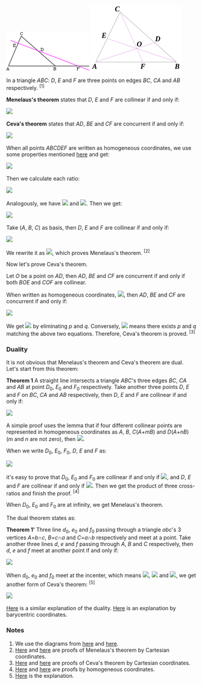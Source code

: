 <img src="diagrams/menelaus.png">

<img src="diagrams/ceva.png">

In a triangle *ABC*: *D*, *E* and *F* are three points on edges *BC*, *CA* and *AB* respectively. <sup>[1]</sup>

**Menelaus's theorem** states that *D*, *E* and *F* are collinear if and only if:

<img src="https://latex.codecogs.com/gif.latex?\frac{\overrightarrow{BD}}{\overrightarrow{CD}}\cdot\frac{\overrightarrow{CE}}{\overrightarrow{AE}}\cdot\frac{\overrightarrow{AF}}{\overrightarrow{BF}}=1">

**Ceva's theorem** states that *AD*, *BE* and *CF* are concurrent if and only if:

<img src="https://latex.codecogs.com/gif.latex?\frac{\overrightarrow{BD}}{\overrightarrow{CD}}\cdot\frac{\overrightarrow{CE}}{\overrightarrow{AE}}\cdot\frac{\overrightarrow{AF}}{\overrightarrow{BF}}=-1">

When all points *ABCDEF* are written as homogeneous coordinates, we use some properties mentioned [here](desargues.md#proof-by-homogeneous-coordinates) and get:

<img src="https://latex.codecogs.com/gif.latex?\begin{cases}D=gB+hC\\E=jC+kA\\F=mA+nB\end{cases}">

Then we calculate each ratio:

<img src="https://latex.codecogs.com/gif.latex?\frac{\overrightarrow{BD}}{\overrightarrow{CD}}=\frac{\frac{x_\text{B}}{z_\text{B}}-\frac{x_\text{D}}{z_\text{D}}}{\frac{x_\text{C}}{z_\text{C}}-\frac{x_\text{D}}{z_\text{D}}}=\frac{\frac{x_\text{B}}{z_\text{B}}-\frac{gx_\text{B}+hx_\text{C}}{gz_\text{B}+hz_\text{C}}}{\frac{x_\text{C}}{z_\text{C}}-\frac{gx_\text{B}+hx_\text{C}}{gz_\text{B}+hz_\text{C}}}=\dots=-\frac{hz_\text{C}}{gz_\text{B}}">

Analogously, we have <img src="https://latex.codecogs.com/gif.latex?\overrightarrow{CE}/\overrightarrow{AE}=-kz_\text{A}/jz_\text{C}"> and <img src="https://latex.codecogs.com/gif.latex?\overrightarrow{AF}/\overrightarrow{BF}=-nz_\text{B}/mz_\text{A}">. Then we get:

<img src="https://latex.codecogs.com/gif.latex?\frac{\overrightarrow{BD}}{\overrightarrow{CD}}\cdot\frac{\overrightarrow{CE}}{\overrightarrow{AE}}\cdot\frac{\overrightarrow{AF}}{\overrightarrow{BF}}=-\frac{hkn}{gjm}">

Take (*A*, *B*, *C*) as basis, then *D*, *E* and *F* are collinear if and only if:

<img src="https://latex.codecogs.com/gif.latex?\det\left[\begin{matrix}0&g&h\\k&0&j\\m&n&0\end{matrix}\right]=0">

We rewrite it as <img src="https://latex.codecogs.com/gif.latex?-hkn/gjm=1">, which proves Menelaus's theorem. <sup>[2]</sup>

Now let's prove Ceva's theorem.

Let *O* be a point on *AD*, then *AD*, *BE* and *CF* are concurrent if and only if both *BOE* and *COF* are collinear.

When written as homogeneous coordinates, <img src="https://latex.codecogs.com/gif.latex?O=pA+qD=pA+gqB+hqC">, then *AD*, *BE* and *CF* are concurrent if and only if:

<img src="https://latex.codecogs.com/gif.latex?\det\left[\begin{matrix}0&1&0\\p&gq&hq\\k&0&j\end{matrix}\right]=0\quad\&\enspace\det\left[\begin{matrix}0&0&1\\p&gq&hq\\m&n&0\end{matrix}\right]=0">

We get <img src="https://latex.codecogs.com/gif.latex?hkn/gjm=1"> by eliminating *p* and *q*. Conversely, <img src="https://latex.codecogs.com/gif.latex?hkn/gjm=1"> means there exists *p* and *q* matching the above two equations. Therefore, Ceva's theorem is proved. <sup>[3]</sup>

### Duality

It is not obvious that Menelaus's theorem and Ceva's theorem are dual. Let's start from this theorem:

**Theorem 1** A straight line intersects a triangle *ABC*'s three edges *BC*, *CA* and *AB* at point *D*<sub>0</sub>, *E*<sub>0</sub> and *F*<sub>0</sub> respectively. Take another three points *D*, *E* and *F* on *BC*, *CA* and *AB* respectively, then *D*, *E* and *F* are collinear if and only if:

<img src="https://latex.codecogs.com/gif.latex?(B,C;D,D_0)\cdot(C,A;E,E_0)\cdot(A,B;F,F_0)=1">

A simple proof uses the lemma that if four different collinear points are represented in homogeneous coordinates as *A*, *B*, *C*(*A*+*mB*) and *D*(*A*+*nB*) (*m* and *n* are not zero), then <img src="https://latex.codecogs.com/gif.latex?(A,B;C,D)=m/n">.

When we write *D*<sub>0</sub>, *E*<sub>0</sub>, *F*<sub>0</sub>, *D*, *E* and *F* as:

<img src="https://latex.codecogs.com/gif.latex?\begin{cases}D_0=B+kC\\E_0=C+mA\\F_0=A+nB\\D=B+pC\\E=C+qA\\F=A+rB\end{cases}">

it's easy to prove that *D*<sub>0</sub>, *E*<sub>0</sub> and *F*<sub>0</sub> are collinear if and only if <img src="https://latex.codecogs.com/gif.latex?kmn=-1">, and *D*, *E* and *F* are collinear if and only if <img src="https://latex.codecogs.com/gif.latex?pqr=-1">. Then we get the product of three cross-ratios and finish the proof. <sup>[4]</sup>

When *D*<sub>0</sub>, *E*<sub>0</sub> and *F*<sub>0</sub> are at infinity, we get Menelaus's theorem.

The dual theorem states as:

**Theorem 1'** Three line *d*<sub>0</sub>, *e*<sub>0</sub> and *f*<sub>0</sub> passing through a triangle *abc*'s 3 vertices *A*=*b*∩*c*, *B*=*c*∩*a* and *C*=*a*∩*b* respectively and meet at a point. Take another three lines *d*, *e* and *f* passing through *A*, *B* and *C* respectively, then *d*, *e* and *f* meet at another point if and only if:

<img src="https://latex.codecogs.com/gif.latex?(b,c;d,d_0)\cdot(c,a;e,e_0)\cdot(a,b;f,f_0)=1">

When *d*<sub>0</sub>, *e*<sub>0</sub> and *f*<sub>0</sub> meet at the incenter, which means <img src="https://latex.codecogs.com/gif.latex?\widehat{bd_0}=-\widehat{cd_0}">, <img src="https://latex.codecogs.com/gif.latex?\widehat{ce_0}=-\widehat{ae_0}"> and <img src="https://latex.codecogs.com/gif.latex?\widehat{af_0}=-\widehat{bf_0}">, we get another form of Ceva's theorem: <sup>[5]</sup>

<img src="https://latex.codecogs.com/gif.latex?\frac{\sin\widehat{bd}}{\sin\widehat{cd}}\cdot\frac{\sin\widehat{ce}}{\sin\widehat{ae}}\cdot\frac{\sin\widehat{af}}{\sin\widehat{bf}}=-1">

[Here](https://www.heldermann-verlag.de/jgg/jgg11/j11h1beni.pdf) is a similar explanation of the duality. [Here](https://staff.imsa.edu/~fogel/ModGeo/PDF/24%20Menelaus%20Ceva.pdf) is an explanation by barycentric coordinates.

### Notes

1. We use the diagrams from [here](https://en.wikipedia.org/wiki/Menelaus%27s_theorem) and [here](https://en.wikipedia.org/wiki/Ceva%27s_theorem).
2. [Here](projective/menelaus-c1.py) and [here](projective/menelaus-c2.py) are proofs of Menelaus's theorem by Cartesian coordinates.
3. [Here](projective/ceva-c1.py) and [here](projective/ceva-c2.py) are proofs of Ceva's theorem by Cartesian coordinates.
4. [Here](projective/menelaus-ceva-h1.py) and [here](projective/menelaus-ceva-h2.py) are proofs by homogeneous coordinates.
5. [Here](https://www.cut-the-knot.org/triangle/TrigCeva.shtml) is the explanation.